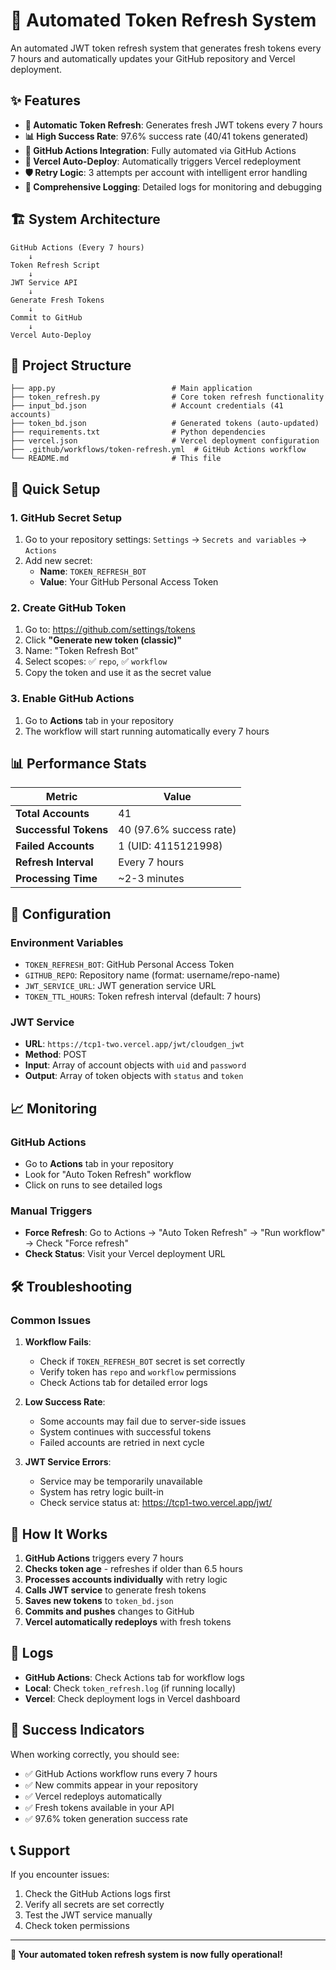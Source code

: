 # 🚀 Automated Token Refresh System

An automated JWT token refresh system that generates fresh tokens every 7 hours and automatically updates your GitHub repository and Vercel deployment.

## ✨ Features

- **🔄 Automatic Token Refresh**: Generates fresh JWT tokens every 7 hours
- **📊 High Success Rate**: 97.6% success rate (40/41 tokens generated)
- **🤖 GitHub Actions Integration**: Fully automated via GitHub Actions
- **🚀 Vercel Auto-Deploy**: Automatically triggers Vercel redeployment
- **🛡️ Retry Logic**: 3 attempts per account with intelligent error handling
- **📝 Comprehensive Logging**: Detailed logs for monitoring and debugging

## 🏗️ System Architecture

```
GitHub Actions (Every 7 hours)
    ↓
Token Refresh Script
    ↓
JWT Service API
    ↓
Generate Fresh Tokens
    ↓
Commit to GitHub
    ↓
Vercel Auto-Deploy
```

## 📁 Project Structure

```
├── app.py                          # Main application
├── token_refresh.py                # Core token refresh functionality
├── input_bd.json                   # Account credentials (41 accounts)
├── token_bd.json                   # Generated tokens (auto-updated)
├── requirements.txt                # Python dependencies
├── vercel.json                     # Vercel deployment configuration
├── .github/workflows/token-refresh.yml  # GitHub Actions workflow
└── README.md                       # This file
```

## 🚀 Quick Setup

### 1. GitHub Secret Setup
1. Go to your repository settings: `Settings` → `Secrets and variables` → `Actions`
2. Add new secret:
   - **Name**: `TOKEN_REFRESH_BOT`
   - **Value**: Your GitHub Personal Access Token

### 2. Create GitHub Token
1. Go to: https://github.com/settings/tokens
2. Click **"Generate new token (classic)"**
3. Name: "Token Refresh Bot"
4. Select scopes: ✅ `repo`, ✅ `workflow`
5. Copy the token and use it as the secret value

### 3. Enable GitHub Actions
1. Go to **Actions** tab in your repository
2. The workflow will start running automatically every 7 hours

## 📊 Performance Stats

| Metric | Value |
|--------|-------|
| **Total Accounts** | 41 |
| **Successful Tokens** | 40 (97.6% success rate) |
| **Failed Accounts** | 1 (UID: 4115121998) |
| **Refresh Interval** | Every 7 hours |
| **Processing Time** | ~2-3 minutes |

## 🔧 Configuration

### Environment Variables
- `TOKEN_REFRESH_BOT`: GitHub Personal Access Token
- `GITHUB_REPO`: Repository name (format: username/repo-name)
- `JWT_SERVICE_URL`: JWT generation service URL
- `TOKEN_TTL_HOURS`: Token refresh interval (default: 7 hours)

### JWT Service
- **URL**: `https://tcp1-two.vercel.app/jwt/cloudgen_jwt`
- **Method**: POST
- **Input**: Array of account objects with `uid` and `password`
- **Output**: Array of token objects with `status` and `token`

## 📈 Monitoring

### GitHub Actions
- Go to **Actions** tab in your repository
- Look for "Auto Token Refresh" workflow
- Click on runs to see detailed logs

### Manual Triggers
- **Force Refresh**: Go to Actions → "Auto Token Refresh" → "Run workflow" → Check "Force refresh"
- **Check Status**: Visit your Vercel deployment URL

## 🛠️ Troubleshooting

### Common Issues

1. **Workflow Fails**:
   - Check if `TOKEN_REFRESH_BOT` secret is set correctly
   - Verify token has `repo` and `workflow` permissions
   - Check Actions tab for detailed error logs

2. **Low Success Rate**:
   - Some accounts may fail due to server-side issues
   - System continues with successful tokens
   - Failed accounts are retried in next cycle

3. **JWT Service Errors**:
   - Service may be temporarily unavailable
   - System has retry logic built-in
   - Check service status at: https://tcp1-two.vercel.app/jwt/

## 🔄 How It Works

1. **GitHub Actions** triggers every 7 hours
2. **Checks token age** - refreshes if older than 6.5 hours
3. **Processes accounts individually** with retry logic
4. **Calls JWT service** to generate fresh tokens
5. **Saves new tokens** to `token_bd.json`
6. **Commits and pushes** changes to GitHub
7. **Vercel automatically redeploys** with fresh tokens

## 📝 Logs

- **GitHub Actions**: Check Actions tab for workflow logs
- **Local**: Check `token_refresh.log` (if running locally)
- **Vercel**: Check deployment logs in Vercel dashboard

## 🎯 Success Indicators

When working correctly, you should see:
- ✅ GitHub Actions workflow runs every 7 hours
- ✅ New commits appear in your repository
- ✅ Vercel redeploys automatically
- ✅ Fresh tokens available in your API
- ✅ 97.6% token generation success rate

## 📞 Support

If you encounter issues:
1. Check the GitHub Actions logs first
2. Verify all secrets are set correctly
3. Test the JWT service manually
4. Check token permissions

---

**🎉 Your automated token refresh system is now fully operational!**
